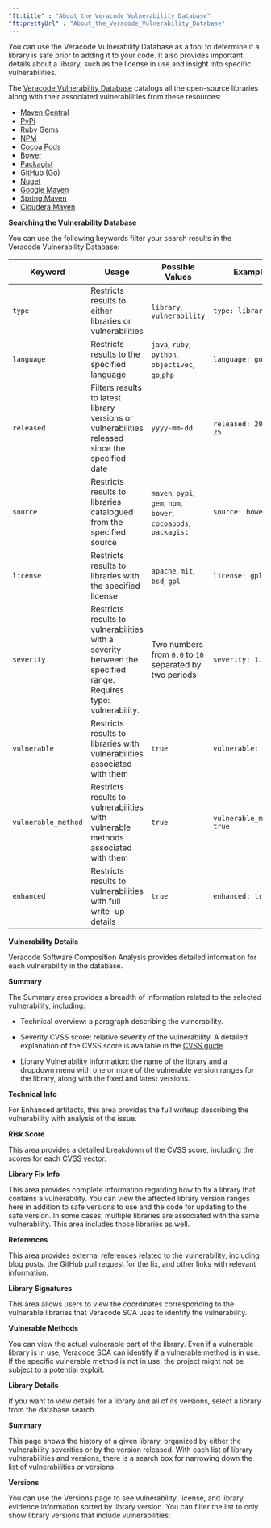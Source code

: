 ```yaml
---
"ft:title" : "About the Veracode Vulnerability Database"
"ft:prettyUrl" : "About_the_Veracode_Vulnerability_Database"
---
```


You can use the Veracode Vulnerability Database as a tool to determine if a library is safe prior to adding it to your code. It also provides important details about a library, such as the license in use and insight into specific vulnerabilities.

The [Veracode Vulnerability Database](https://sca.veracode.com/vulnerability-database/search) catalogs all the open-source libraries along with their associated vulnerabilities from these resources:

- [Maven Central](https://search.maven.org/)
- [PyPi](https://pypi.python.org/pypi)
- [Ruby Gems](https://rubygems.org/)
- [NPM](https://www.npmjs.com/)
- [Cocoa Pods](https://cocoapods.org/)
- [Bower](https://bower.io/)
- [Packagist](https://packagist.org/)
- [GitHub](https://www.github.com/) (Go)
- [Nuget](https://www.nuget.org/)
- [Google Maven](https://maven.google.com/web/index.html)
- [Spring Maven](https://repo.spring.io/ui/packages)
- [Cloudera Maven](https://repository.cloudera.com/ui/packages)


**Searching the Vulnerability Database**

You can use the following keywords filter your search results in the Veracode Vulnerability Database:

| Keyword             | Usage                                                                                                           | Possible Values                                                  | Example                   |
|---------------------|-----------------------------------------------------------------------------------------------------------------|------------------------------------------------------------------|---------------------------|
| `type`              | Restricts results to either libraries or vulnerabilities                                                        | `library`, `vulnerability`                                       | `type: library`           |
| `language`          | Restricts results to the specified language                                                                     | `java`, `ruby`, `python`, `objectivec`, `go`,`php`               | `language: go`            |
| `released`          | Filters results to latest library versions or vulnerabilities released since the specified date                 | `yyyy-mm-dd`                                                     | `released: 2017-05-25`    |
| `source`            | Restricts results to libraries catalogued from the specified source                                             | `maven`, `pypi`, `gem`, `npm`, `bower`, `cocoapods`, `packagist` | `source: bower`           |
| `license`           | Restricts results to libraries with the specified license                                                       | `apache`, `mit`, `bsd`, `gpl`                                    | `license: gpl`            |
| `severity`          | Restricts results to vulnerabilities with a severity between the specified range. Requires type: vulnerability. | Two numbers from `0.0` to `10` separated by two periods          | `severity: 1.2..9.9`      |
| `vulnerable`        | Restricts results to libraries with vulnerabilities associated with them                                        | `true`                                                           | `vulnerable: true`        |
| `vulnerable_method` | Restricts results to vulnerabilities with vulnerable methods associated with them                               | `true`                                                           | `vulnerable_method: true` |
| `enhanced`          | Restricts results to vulnerabilities with full write-up details                                                 | `true`                                                           | `enhanced: true`          |

**Vulnerability Details**

Veracode Software Composition Analysis provides detailed information for each vulnerability in the database.

**Summary**

The Summary area provides a breadth of information related to the selected vulnerability, including:

- Technical overview:   a paragraph describing the vulnerability.

- Severity CVSS score:   relative severity of the vulnerability. A detailed explanation of the CVSS score is available in the [CVSS guide](https://www.first.org/cvss/v2/guide).

- Library Vulnerability Information:   the name of the library and a dropdown menu with one or more of the vulnerable version ranges for the library, along with the fixed and latest versions.

**Technical Info**

For Enhanced artifacts, this area provides the full writeup describing the vulnerability with analysis of the issue.

**Risk Score**

This area provides a detailed breakdown of the CVSS score, including the scores for each [CVSS vector](https://www.first.org/cvss/v2/guide).

**Library Fix Info**

This area provides complete information regarding how to fix a library that contains a vulnerability. You can view the affected library version ranges here in addition to safe versions to use and the code for updating to the safe version. In some cases, multiple libraries are associated with the same vulnerability. This area includes those libraries as well.

**References**

This area provides external references related to the vulnerability, including blog posts, the GitHub pull request for the fix, and other links with relevant information.

**Library Signatures**

This area allows users to view the coordinates corresponding to the vulnerable libraries that Veracode SCA uses to identify the vulnerability.

**Vulnerable Methods**

You can view the actual vulnerable part of the library. Even if a vulnerable library is in use, Veracode SCA can identify if a vulnerable method is in use. If the specific vulnerable method is not in use, the project might not be subject to a potential exploit.

**Library Details**

If you want to view details for a library and all of its versions, select a library from the database search.

**Summary**

This page shows the history of a given library, organized by either the vulnerability severities or by the version released. With each list of library vulnerabilities and versions, there is a search box for narrowing down the list of vulnerabilities or versions.

**Versions**

You can use the Versions page to see vulnerability, license, and library evidence information sorted by library version. You can filter the list to only show library versions that include vulnerabilities.


